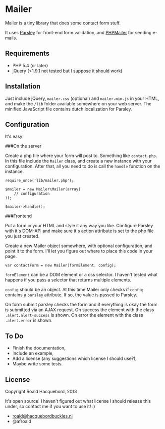 Mailer
======
Mailer is a tiny library that does some contact form stuff.

It uses [Parsley](http://parsleyjs.org) for front-end form validation, and [PHPMailer](https://github.com/Synchro/PHPMailer) for sending e-mails.

Requirements
------------
- PHP 5.4 (or later)
- jQuery (<1.9.1 not tested but I suppose it should work)

Installation
------------
Just include jQuery, `mailer.css` (optional) and `mailer.min.js` in your HTML, and make the `/lib` folder available somewhere on your web server. The minified JavaScript file contains dutch localization for Parsley.

Configuration
-------------
It's easy!

###On the server

Create a php file where your form will post to. Something like `contact.php`. In this file include the `Mailer` class, and create a new instance with your configuration. After that, all you need to do is call the `handle` function on the instance.

	require_once('lib/mailer.php');
	
	$mailer = new Mailer\Mailer(array(
		// configuration
	));
	
	$mailer->handle();

###Frontend

Put a form in your HTML and style it any way you like. Configure Parsley with it's DOM-API and make sure it's action attribute is set to the php file you just created.

Create a new Mailer object somewhere, with optional configuration, and point it to the form. I'll let you figure out where to place this code in your page.

	var contactForm = new Mailer(formElement, config);

`formElement` can be a DOM element or a css selector. I haven't tested what happens if you pass a selector that returns multiple elements.

`config` should be an object. At this time Mailer only checks if `config` contains a `parsley` attribute. If so, the value is passed to Parsley.

On form submit parsley checks the form and if everything is okay the form is submitted via an AJAX request. On success the element with the class `.alert.alert-success` is shown. On error the element with the class `.alert.error` is shown.

To Do
-----
- Finish the documentation,
- Include an example,
- Add a license (any suggestions which license I should use?),
- Maybe write some tests.

License
-------
Copyright Roald Hacquebord, 2013

It's open source! I haven't figured out what license I should release this under, so contact me if you want to use it! :)

- roald@hacquebordbuckles.nl
- @afroald